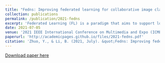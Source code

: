 ```yaml
---
title: "Fedns: Improving federated learning for collaborative image classification on mobile clients"
collection: publications
permalink: /publication/2021-fedns
excerpt: 'Federated Learning (FL) is a paradigm that aims to support loosely connected clients in learning a global model collaboratively with the help of a centralized server. The most popular FL algorithm is Federated Averaging (FedAvg), which is based on taking weighted average of the client models, with the weights determined largely based on dataset sizes at the clients. In this paper, we propose a new approach, termed Federated Node Selection (FedNS), for the server’s global model aggregation in the FL setting. FedNS filters and re-weights the clients’ models at the node/kernel level, hence leading to a potentially better global model by fusing the best components of the clients. Using collaborative image classification as an example, we show with experiments from multiple datasets and networks that FedNS can consistently achieve improved performance over FedAvg.'
date: 2021-07-05
venue: '2021 IEEE International Conference on Multimedia and Expo (ICME)'
paperurl: 'http://academicpages.github.io/files/2021-fedns.pdf'
citation: 'Zhuo, Y., & Li, B. (2021, July). &quot;Fedns: Improving federated learning for collaborative image classification on mobile clients. &quot; <i>2021 IEEE International Conference on Multimedia and Expo (ICME)</i>. (pp. 1-6). IEEE.'
---
```


[Download paper here](http://academicpages.github.io/files/2021-fedns.pdf)
